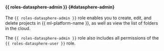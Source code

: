 #### {{ roles-datasphere-admin }} {#datasphere-admin}

The `{{ roles-datasphere-admin }}` role enables you to create, edit, and delete projects in {{ ml-platform-name }}, as well as view the list of folders in the cloud.

The `{{ roles-datasphere-admin }}` role also includes all permissions of the `{{ roles-datasphere-user }}` role.